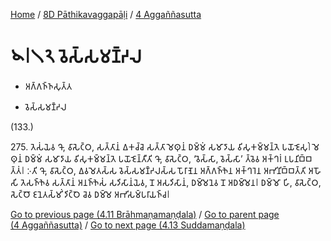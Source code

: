 
[Home](/) / [8D Pāthikavaggapāḷi](../../8D.md) / [4 Aggaññasutta](../4.md)

# 𑁪𑁇𑁧𑁨 𑀯𑁂𑀲𑁆𑀲𑀫𑀡𑁆𑀟𑀮

* 𑀅𑀕𑁆𑀕𑀜𑁆𑀜𑀲𑀼𑀢𑁆𑀢

* 𑀯𑁂𑀲𑁆𑀲𑀫𑀡𑁆𑀟𑀮

(133.)

275\. 𑀢𑁂𑀲𑀁𑀬𑁂𑀯 𑀔𑁄, 𑀯𑀸𑀲𑁂𑀝𑁆𑀞, 𑀲𑀢𑁆𑀢𑀸𑀦𑀁 𑀏𑀓𑀘𑁆𑀘𑁂 𑀲𑀢𑁆𑀢𑀸 𑀫𑁂𑀣𑀼𑀦𑀁 𑀥𑀫𑁆𑀫𑀁 𑀲𑀫𑀸𑀤𑀸𑀬 𑀯𑀺𑀲𑀼𑀓𑀫𑁆𑀫𑀦𑁆𑀢𑁂 𑀧𑀬𑁄𑀚𑁂𑀲𑀼𑀁𑁇 𑀫𑁂𑀣𑀼𑀦𑀁 𑀥𑀫𑁆𑀫𑀁 𑀲𑀫𑀸𑀤𑀸𑀬 𑀯𑀺𑀲𑀼𑀓𑀫𑁆𑀫𑀦𑁆𑀢𑁂 𑀧𑀬𑁄𑀚𑁂𑀦𑁆𑀢𑀻𑀢𑀺 𑀔𑁄, 𑀯𑀸𑀲𑁂𑀝𑁆𑀞, ‘𑀯𑁂𑀲𑁆𑀲𑀸, 𑀯𑁂𑀲𑁆𑀲𑀸’ 𑀢𑁆𑀯𑁂𑀯 𑀅𑀓𑁆𑀔𑀭𑀁 𑀉𑀧𑀦𑀺𑀩𑁆𑀩𑀢𑁆𑀢𑀁𑁇 𑀇𑀢𑀺 𑀔𑁄, 𑀯𑀸𑀲𑁂𑀝𑁆𑀞, 𑀏𑀯𑀫𑁂𑀢𑀲𑁆𑀲 𑀯𑁂𑀲𑁆𑀲𑀫𑀡𑁆𑀟𑀮𑀲𑁆𑀲 𑀧𑁄𑀭𑀸𑀡𑁂𑀦 𑀅𑀕𑁆𑀕𑀜𑁆𑀜𑁂𑀦 𑀅𑀓𑁆𑀔𑀭𑁂𑀦 𑀅𑀪𑀺𑀦𑀺𑀩𑁆𑀩𑀢𑁆𑀢𑀺 𑀅𑀳𑁄𑀲𑀺 𑀢𑁂𑀲𑀜𑁆𑀜𑁂𑀯 𑀲𑀢𑁆𑀢𑀸𑀦𑀁 𑀅𑀦𑀜𑁆𑀜𑁂𑀲𑀁 𑀲𑀤𑀺𑀲𑀸𑀦𑀁𑀬𑁂𑀯, 𑀦𑁄 𑀅𑀲𑀤𑀺𑀲𑀸𑀦𑀁, 𑀥𑀫𑁆𑀫𑁂𑀦𑁂𑀯 𑀦𑁄 𑀅𑀥𑀫𑁆𑀫𑁂𑀦𑁇 𑀥𑀫𑁆𑀫𑁄 𑀳𑀺, 𑀯𑀸𑀲𑁂𑀝𑁆𑀞, 𑀲𑁂𑀝𑁆𑀞𑁄 𑀚𑀦𑁂𑀢𑀲𑁆𑀫𑀺𑀁 𑀤𑀺𑀝𑁆𑀞𑁂 𑀘𑁂𑀯 𑀥𑀫𑁆𑀫𑁂 𑀅𑀪𑀺𑀲𑀫𑁆𑀧𑀭𑀸𑀬𑀜𑁆𑀘𑁇

[Go to previous page (4.11 Brāhmaṇamaṇḍala)](4.11.md) / [Go to parent page (4 Aggaññasutta)](../4.md) / [Go to next page (4.13 Suddamaṇḍala)](4.13.md)


